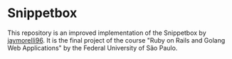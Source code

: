 # Snippetbox
This repository is an improved implementation of the Snippetbox by [jaymorelli96](https://github.com/jaymorelli96/Snippetbox). It is the final project of the course "Ruby on Rails and Golang Web Applications" by the Federal University of São Paulo.